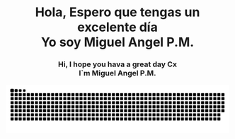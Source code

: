 <a name="readme-top"></a>
<h1 align="center"> Hola, Espero que tengas un excelente día <br/> Yo soy Miguel Angel P.M. </h1>
<h3 align="center"> Hi, I hope you hava a great day Cx <br/> I`m Miguel Angel P.M. </h3>

<img src="https://github.com/1999AZZAR/1999AZZAR/blob/main/resources/img/grid-snake.svg" alt="snake"/>